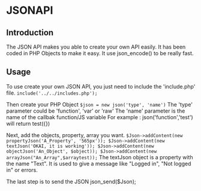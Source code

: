 JSONAPI
=======

Introduction
-------
The JSON API makes you able to create your own API easily.
It has been coded in PHP Objects to make it easy. It use json_encode() to be really fast.

Usage
-------
To use create your own JSON API, you just need to include the 'include.php' file.
`include('../../includes.php');`

Then create your PHP Object
`$json = new json('type', 'name')`
The 'type' parameter could be 'function', 'var' or 'raw' 
The 'name' parameter is the name of the callbak function/JS variable
For example : json('function','test') will return test({})

Next, add the objects, property, array you want.
`$Json->addContent(new propertyJson('A_Property', '565px'));
$Json->addContent(new textJson('OKAI, it is working'));
$Json->addContent(new objectJson('An_Object', $object));
$Json->addContent(new arrayJson("An_Array",$arraytest));`
The textJson object is a property with the name "Text". It is used to give a message like "Logged in", "Not logged in" or errors.

The last step is to send the JSON
json_send($Json);